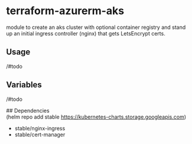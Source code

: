 # terraform-azurerm-aks
module to create an aks cluster with optional container registry and stand up an initial ingress controller (nginx) that gets LetsEncrypt certs.


## Usage
/#todo

## Variables
/#todo


## Dependencies  
(helm repo add stable https://kubernetes-charts.storage.googleapis.com)
- stable/nginx-ingress
- stable/cert-manager

